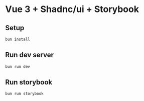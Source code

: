 # Vue 3 + Shadnc/ui + Storybook

## Setup

```bash
bun install
```

## Run dev server

```bash
bun run dev
```

## Run storybook

```bash
bun run storybook
```
